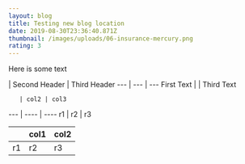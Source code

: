 ```yaml
---
layout: blog
title: Testing new blog location
date: 2019-08-30T23:36:40.871Z
thumbnail: /images/uploads/06-insurance-mercury.png
rating: 3
---
```

Here is some text

| Second Header | Third Header
--- | --- | ---
First Text |  | Third Text



       | col2 | col3
   --- | ---- | ----
  r1   |  r2  |  r3 


  |  | col1 | col2 |
|    --- | ---- | ----|
|    r1 |  r2  |  r3 |
